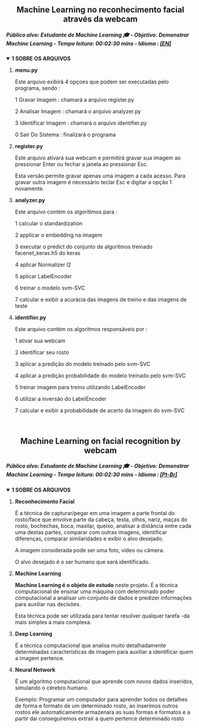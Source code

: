 <h2 align="center"><strong><a id="lang-ptbr">Machine Learning no reconhecimento facial através da webcam</a></strong></h2>
<h5 align="left">Público alvo: Estudante de Machine Learning &#x1F393; - Objetivo: Demonstrar Machine Learning - Tempo leitura: 00:02:30 mins - Idioma : <a href="#lang-en">[EN]</a>󠁧󠁢󠁥󠁮󠁧󠁿</h5>
<details open class="sbdocs sbdocs-details">
  <summary class="sbdocs sbdocs-summary"><strong>1 SOBRE OS ARQUIVOS</strong></summary>
  <ol>
    <li><strong>menu.py</strong>
      <p>Este arquivo exibirá 4 opçoes que podem ser executadas pelo programa, sendo : </p>
      <p>1 Gravar Imagem : chamará a arquivo register.py</p>
      <p>2 Analisar Imagem : chamará o arquivo analyzer.py</p>
      <p>3 Identificar Imagem : chamará o arquivo identifier.py</p>
      <p>0 Sair Do Sistema : finalizará o programa</p>
    </li>
    <li><strong>register.py</strong>
      <p>Este arquivo ativará sua webcam e permitirá gravar sua imagem ao pressionar Enter ou fechar a janela ao pressionar Esc.</p>
      <p>Esta versão permite gravar apenas uma imagem a cada acesso. Para gravar outra imagem é necessário teclar Esc e digitar a opção 1 novamente.</p>
    </li>
    <li><strong>analyzer.py</strong>
      <p>Este arquivo contém os algorítimos para :</p>
      <p>1 calcular o standardization</p>
      <p>2 applicar o embedding na imagem</p>
      <p>3 executar o predict do conjunto de algoritmos treinado facenet_keras.h5 do keras</p>
      <p>4 aplicar Normalizer l2</p>
      <p>5 aplicar LabelEncoder</p>
      <p>6 treinar o modelo svm-SVC</p>
      <p>7 calcular e exibir a acurácia das imagens de treino e das imagens de teste</p>
    </li>
    <li><strong>identifier.py</strong>
      <p>Este arquivo contém os algoritmos responsáveis por :</p>
      <p>1 ativar sua webcam</p>
      <p>2 identificar seu rosto</p>
      <p>3 aplicar a predição do modelo treinado pelo svm-SVC</p>
      <p>4 aplicar a predição probabilidade do modelo treinado pelo svm-SVC</p>
      <p>5 treinar imagem para treino utilizando LabelEncoder</p>
      <p>6 utilizar a inversão do LabelEncoder</p>
      <p>7 calcular e exibir a probabilidade de acerto da imagem do svm-SVC</p>
    </li>
  </ol>
</details><br>

<h2 align="center"><strong><a id="lang-en">Machine Learning on facial recognition by webcam</a></strong></h2>
<h5 align="left">Público alvo: Estudante de Machine Learning &#x1F393; - Objetivo: Demonstrar Machine Learning - Tempo leitura: 00:02:30 mins - Idioma : <a href="#lang-ptbr">[Pt-Br]</a>󠁧󠁢󠁥󠁮󠁧󠁿</h5>
<details open class="sbdocs sbdocs-details">
  <summary class="sbdocs sbdocs-summary"><strong>1 SOBRE OS ARQUIVOS</strong></summary>
  <ol>
    <li><strong>Reconhecimento Facial</strong>
      <p>É a técnica de capturar/pegar em uma imagem a parte frontal do rosto/face que envolve parte da cabeça, testa, olhos, nariz, maças do rosto, bochechas, boca, maxilar, queixo, analisar a distância entre cada uma destas partes, comparar com outras imagens, identificar diferenças, comparar similaridades e exibir o alvo desejado.</p>
      <p>A imagem considerada pode ser uma foto, vídeo ou câmera.</p>
      <p>O alvo desejado é o ser humano que será identificado.</p>
    </li>
    <li><strong>Machine Learning</strong>
      <p><b>Machine Learning é o objeto de estudo</b> neste projeto. É a técnica computacional de ensinar uma máquina com determinado poder computacional a analisar um conjunto de dados e predizer informações para auxiliar nas decisões.</p>
      <p>Esta técnica pode ser utilizada para tentar resolver qualquer tarefa -da mais simples a mais complexa.</p>
    </li>
    <li><strong>Deep Learning</strong>
      <p>É a técnica computacional que analisa muito detalhadamente determinadas características de imagem para auxiliar a identificar quem a imagem pertence.</p>
    </li>
    <li><strong>Neural Network</strong>
      <p>É um algoritmo computacional que aprende com novos dados inseridos, simulando o cérebro humano.</p>
      <p>Exemplo: Programar um computador para aprender todos os detalhes de forma e formato de um determinado rosto, ao inserimos outros rostos ele automaticamente armazenara as suas formas e formatos e a partir dai conseguiremos extrair a quem pertence determinado rosto</p>
    </li>
  </ol>
</details>
